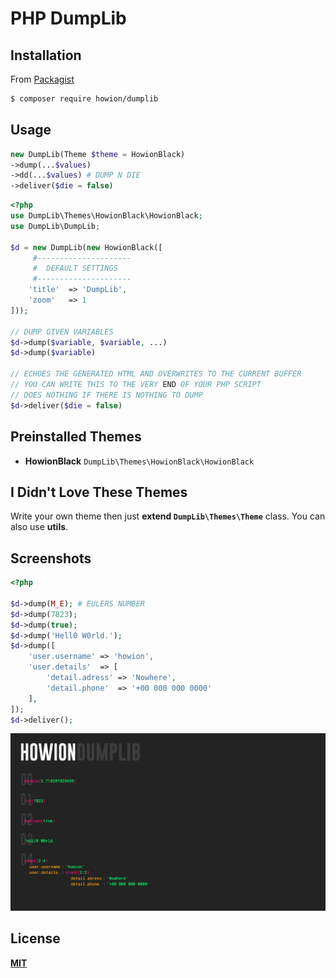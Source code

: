 # PHP DumpLib

## Installation

From [Packagist](https://packagist.org/packages/howion/dumplib)
```bash
$ composer require howion/dumplib
```

## Usage

```php
new DumpLib(Theme $theme = HowionBlack)
->dump(...$values)
->dd(...$values) # DUMP N DIE
->deliver($die = false)
```

```php
<?php
use DumpLib\Themes\HowionBlack\HowionBlack;
use DumpLib\DumpLib;

$d = new DumpLib(new HowionBlack([
     #---------------------
     #  DEFAULT SETTINGS
     #---------------------
    'title'  => 'DumpLib',
    'zoom'   => 1
]));

// DUMP GIVEN VARIABLES
$d->dump($variable, $variable, ...)
$d->dump($variable)

// ECHOES THE GENERATED HTML AND OVERWRITES TO THE CURRENT BUFFER
// YOU CAN WRITE THIS TO THE VERY END OF YOUR PHP SCRIPT
// DOES NOTHING IF THERE IS NOTHING TO DUMP
$d->deliver($die = false)
```

## Preinstalled Themes

* **HowionBlack** `DumpLib\Themes\HowionBlack\HowionBlack`

## I Didn't Love These Themes

Write your own theme then just **extend `DumpLib\Themes\Theme`** class. You can also use **utils**. 

## Screenshots

```php
<?php

$d->dump(M_E); # EULERS NUMBER
$d->dump(7823);
$d->dump(true);
$d->dump('Hell0 W0rld.');
$d->dump([
    'user.username' => 'howion',
    'user.details'  => [
        'detail.adress' => 'Nowhere',
        'detail.phone'  => '+00 000 000 0000'
    ],
]);
$d->deliver();
```

![Screenshot](https://raw.githubusercontent.com/howion/box/master/DumpLib/ss.jpg)

## License

[**MIT**](https://github.com/howion/DumpLib/blob/master/LICENSE)
